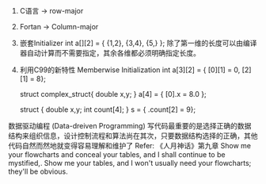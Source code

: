 1. C语言 -> row-major
2. Fortan -> Column-major
3. 嵌套Initializer
	int a[][2] = { {1,2},
				   {3,4},
				   {5,} };
	除了第一维的长度可以由编译器自动计算而不需要指定，其余各维都必须明确指定长度。
4. 利用C99的新特性 Memberwise Initialization
	int a[3][2] = { [0][1]  = 0, [2][1] = 8};

	struct complex_struct{
		double x,y;
	} a[4] = { [0].x = 8.0 };
	
	struct {
		double x,y;
		int count[4];
	} s = { .count[2] = 9};

		
数据驱动编程 (Data-dreiven Programming)
写代码最重要的是选择正确的数据结构来组织信息，设计控制流程和算法尚在其次，只要数据结构选择的正确，其他代码自然而然地就变得容易理解和维护了
Refer:
《人月神话》第九章	Show me your flowcharts and conceal your tables, and I shall continue to be mystified,. Show me your tables, and I won't usually need your flowcharts; they'll be obvious.
